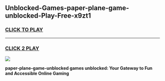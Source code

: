 
## Unblocked-Games-paper-plane-game-unblocked-Play-Free-x9zt1
<h3>
<a href="https://premium76.site?title=paper-plane-game-unblocked&ref=17A">CLICK TO PLAY</a></h3>
<hr>

<h3>
<a href="https://premium76.site?title=paper-plane-game-unblocked&ref=17A">CLICK 2 PLAY</a>
  
</h3>

<a href="https://premium76.site?title=paper-plane-game-unblocked&ref=17A"><img src="https://clearcache.store/games.png"></a>


**paper-plane-game-unblocked games unblocked: Your Gateway to Fun and Accessible Online Gaming**
